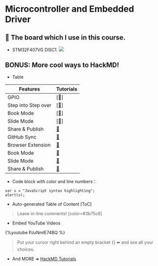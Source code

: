 # Microcontroller and Embedded Driver 


## :memo: The board which I use in this course.
- STM32F407VG DISC1.
![](https://i.imgur.com/hykQJ26.png)






## BONUS: More cool ways to HackMD!

- Table

| Features          | Tutorials               |
| ----------------- |:----------------------- |
| GPIO              | [:link:]                |
| Step into Step over | [:link:]                |
| Book Mode         | [:link:]                |
| Slide Mode        | [:link:]                | 
| Share & Publish   | [:link:][Share-Publish] |
| GitHub Sync       | [:link:][GitHub-Sync]   |
| Browser Extension | [:link:][HackMD-it]     |
| Book Mode         | [:link:][Book-mode]     |
| Slide Mode        | [:link:][Slide-mode]    | 
| Share & Publish   | [:link:][Share-Publish] |

[GitHub-Sync]: https://hackmd.io/c/tutorials/%2Fs%2Flink-with-github
[HackMD-it]: https://hackmd.io/c/tutorials/%2Fs%2Fhackmd-it
[Book-mode]: https://hackmd.io/c/tutorials/%2Fs%2Fhow-to-create-book
[Slide-mode]: https://hackmd.io/c/tutorials/%2Fs%2Fhow-to-create-slide-deck
[Share-Publish]: https://hackmd.io/c/tutorials/%2Fs%2Fhow-to-publish-note


- Code block with color and line numbers：
```javascript=16
var s = "JavaScript syntax highlighting";
alert(s);
```


- Auto-generated Table of Content
[ToC]

> Leave in-line comments! [color=#3b75c6]

- Embed YouTube Videos

{%youtube PJuNmlE74BQ %}

> Put your cursor right behind an empty bracket {} :arrow_left: and see all your choices.

- And MORE ➜ [HackMD Tutorials](https://hackmd.io/c/tutorials)
